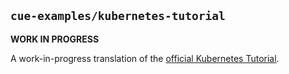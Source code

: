 ## `cue-examples/kubernetes-tutorial`

**WORK IN PROGRESS**

A work-in-progress translation of the [official Kubernetes
Tutorial](https://github.com/cue-lang/cue/blob/master/doc/tutorial/kubernetes/README.md).




